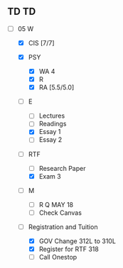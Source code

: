 ## TD TD 

- [ ] 05 W

  - [x] CIS [7/7]
  
  - [x] PSY
    - [x] WA 4
	- [x] R 
	- [x] RA [5.5/5.0]
  
  - [ ] E 
    - [ ] Lectures
	- [ ] Readings
    - [x] Essay 1
	- [ ] Essay 2
	
  - [ ] RTF 
    - [ ] Research Paper 
	- [x] Exam 3
	
  - [ ] M
    - [ ] R Q MAY 18
	- [ ] Check Canvas

  - [ ] Registration and Tuition
    - [x] GOV Change 312L to 310L
    - [x] Register for RTF 318
	- [ ] Call Onestop 
